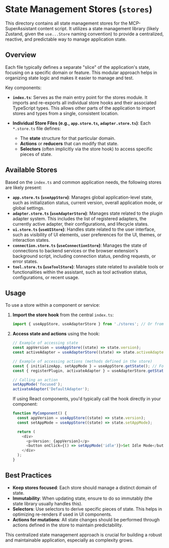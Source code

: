 # State Management Stores (`stores`)

This directory contains all state management stores for the MCP-SuperAssistant content script. It utilizes a state management library (likely Zustand, given the `use...Store` naming convention) to provide a centralized, reactive, and predictable way to manage application state.

## Overview

Each file typically defines a separate "slice" of the application's state, focusing on a specific domain or feature. This modular approach helps in organizing state logic and makes it easier to manage and test.

Key components:

- **`index.ts`**: Serves as the main entry point for the stores module. It imports and re-exports all individual store hooks and their associated TypeScript types. This allows other parts of the application to import stores and types from a single, consistent location.

- **Individual Store Files (e.g., `app.store.ts`, `adapter.store.ts`)**: Each `*.store.ts` file defines:
    - The **state** structure for that particular domain.
    - **Actions** or **reducers** that can modify that state.
    - **Selectors** (often implicitly via the store hook) to access specific pieces of state.

## Available Stores

Based on the `index.ts` and common application needs, the following stores are likely present:

- **`app.store.ts` (`useAppStore`)**: Manages global application-level state, such as initialization status, current version, overall application mode, or global settings.
- **`adapter.store.ts` (`useAdapterStore`)**: Manages state related to the plugin adapter system. This includes the list of registered adapters, the currently active adapter, their configurations, and lifecycle states.
- **`ui.store.ts` (`useUIStore`)**: Handles state related to the user interface, such as visibility of UI elements, user preferences for the UI, themes, or interaction states.
- **`connection.store.ts` (`useConnectionStore`)**: Manages the state of connections to backend services or the browser extension's background script, including connection status, pending requests, or error states.
- **`tool.store.ts` (`useToolStore`)**: Manages state related to available tools or functionalities within the assistant, such as tool activation status, configurations, or recent usage.

## Usage

To use a store within a component or service:

1.  **Import the store hook** from the central `index.ts`:
    ```typescript
    import { useAppStore, useAdapterStore } from './stores'; // Or from '../stores' depending on location
    ```

2.  **Access state and actions** using the hook:

    ```typescript
    // Example of accessing state
    const appVersion = useAppStore((state) => state.version);
    const activeAdapter = useAdapterStore((state) => state.activeAdapterName);

    // Example of accessing actions (methods defined in the store)
    const { initializeApp, setAppMode } = useAppStore.getState(); // For Zustand, actions are part of the state
    const { registerPlugin, activateAdapter } = useAdapterStore.getState();

    // Calling an action
    setAppMode('focused');
    activateAdapter('DefaultAdapter');
    ```

    If using React components, you'd typically call the hook directly in your component:
    ```typescript
    function MyComponent() {
      const appVersion = useAppStore((state) => state.version);
      const setAppMode = useAppStore((state) => state.setAppMode);

      return (
        <div>
          <p>Version: {appVersion}</p>
          <button onClick={() => setAppMode('idle')}>Set Idle Mode</button>
        </div>
      );
    }
    ```

## Best Practices

- **Keep stores focused**: Each store should manage a distinct domain of state.
- **Immutability**: When updating state, ensure to do so immutably (the state library usually handles this).
- **Selectors**: Use selectors to derive specific pieces of state. This helps in optimizing re-renders if used in UI components.
- **Actions for mutations**: All state changes should be performed through actions defined in the store to maintain predictability.

This centralized state management approach is crucial for building a robust and maintainable application, especially as complexity grows.
